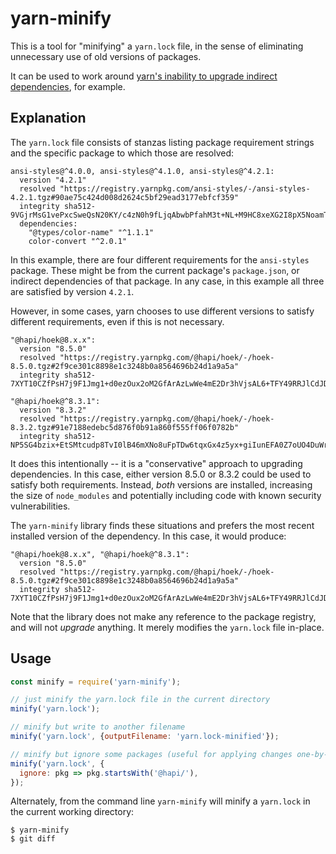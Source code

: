 # yarn-minify

This is a tool for "minifying" a `yarn.lock` file, in the sense of eliminating unnecessary use of old versions of packages.

It can be used to work around [yarn's inability to upgrade indirect dependencies](https://github.com/yarnpkg/yarn/issues/4986), for example.

## Explanation

The `yarn.lock` file consists of stanzas listing package requirement strings and the specific package to which those are resolved:

```
ansi-styles@^4.0.0, ansi-styles@^4.1.0, ansi-styles@^4.2.1:
  version "4.2.1"
  resolved "https://registry.yarnpkg.com/ansi-styles/-/ansi-styles-4.2.1.tgz#90ae75c424d008d2624c5bf29ead3177ebfcf359"
  integrity sha512-9VGjrMsG1vePxcSweQsN20KY/c4zN0h9fLjqAbwbPfahM3t+NL+M9HC8xeXG2I8pX5NoamTGNuomEUFI7fcUjA==
  dependencies:
    "@types/color-name" "^1.1.1"
    color-convert "^2.0.1"
```

In this example, there are four different requirements for the `ansi-styles` package.
These might be from the current package's `package.json`, or indirect dependencies of that package.
In any case, in this example all three are satisfied by version `4.2.1`.

However, in some cases, yarn chooses to use different versions to satisfy different requirements, even if this is not necessary.

```
"@hapi/hoek@8.x.x":
  version "8.5.0"
  resolved "https://registry.yarnpkg.com/@hapi/hoek/-/hoek-8.5.0.tgz#2f9ce301c8898e1c3248b0a8564696b24d1a9a5a"
  integrity sha512-7XYT10CZfPsH7j9F1Jmg1+d0ezOux2oM2GfArAzLwWe4mE2Dr3hVjsAL6+TFY49RRJlCdJDMw3nJsLFroTc8Kw==

"@hapi/hoek@^8.3.1":
  version "8.3.2"
  resolved "https://registry.yarnpkg.com/@hapi/hoek/-/hoek-8.3.2.tgz#91e7188edebc5d876f0b91a860f555ff06f0782b"
  integrity sha512-NP5SG4bzix+EtSMtcudp8TvI0lB46mXNo8uFpTDw6tqxGx4z5yx+giIunEFA0Z7oUO4DuWrOJV9xqR2tJVEdyA==
```

It does this intentionally -- it is a "conservative" approach to upgrading dependencies.
In this case, either version 8.5.0 or 8.3.2 could be used to satisfy both requirements.
Instead, *both* versions are installed, increasing the size of `node_modules` and potentially including code with known security vulnerabilities.

The `yarn-minify` library finds these situations and prefers the most recent installed version of the dependency.
In this case, it would produce:

```
"@hapi/hoek@8.x.x", "@hapi/hoek@^8.3.1":
  version "8.5.0"
  resolved "https://registry.yarnpkg.com/@hapi/hoek/-/hoek-8.5.0.tgz#2f9ce301c8898e1c3248b0a8564696b24d1a9a5a"
  integrity sha512-7XYT10CZfPsH7j9F1Jmg1+d0ezOux2oM2GfArAzLwWe4mE2Dr3hVjsAL6+TFY49RRJlCdJDMw3nJsLFroTc8Kw==
```

Note that the library does not make any reference to the package registry, and will not *upgrade* anything.
It merely modifies the `yarn.lock` file in-place.

## Usage

```javascript
const minify = require('yarn-minify');

// just minify the yarn.lock file in the current directory
minify('yarn.lock');

// minify but write to another filename
minify('yarn.lock', {outputFilename: 'yarn.lock-minified'});

// minify but ignore some packages (useful for applying changes one-by-one)
minify('yarn.lock', {
  ignore: pkg => pkg.startsWith('@hapi/'),
});
```

Alternately, from the command line `yarn-minify` will minify a `yarn.lock` in the current working directory:

```shell
$ yarn-minify
$ git diff
```
